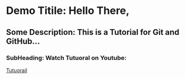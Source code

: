 # Demo Titile: Hello There,

## Some Description: This is a Tutorial for Git and GitHub...

### SubHeading: Watch Tutuoral on Youtube:
[Tutuorail](https://www.youtube.com/watch?v=RGOj5yH7evk)